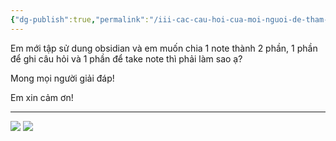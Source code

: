 ```yaml
---
{"dg-publish":true,"permalink":"/iii-cac-cau-hoi-cua-moi-nguoi-de-tham-khao/chia-note-thanh-nhieu-phan/","dgPassFrontmatter":true,"noteIcon":"1","created":"","updated":""}
---
```


Em mới tập sử dung obsidian và em muốn chia 1 note thành 2 phần, 1 phần để ghi câu hỏi và 1 phần để take note thì phải làm sao ạ?

Mong mọi người giải đáp!

Em xin cảm ơn!

---

![](https://i.imgur.com/rclhh5A.png)
![](https://i.imgur.com/mEHCxsb.png)
